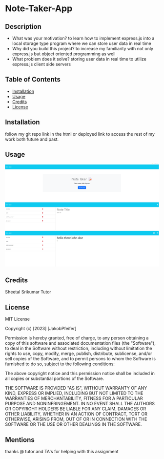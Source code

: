 # Note-Taker-App

## Description

- What was your motivation?
to learn how to implement express.js into a local storage type program where we can store user data in real time
- Why did you build this project?
to increase my familiarity with not only express.js but object oriented programming as well
- What problem does it solve?
storing user data in real time to utilize express.js client side servers
## Table of Contents 



- [Installation](#installation)
- [Usage](#usage)
- [Credits](#credits)
- [License](#license)

## Installation

follow my git repo link in the html or deployed link to access the rest of my work both future and past.

## Usage
   ![completed project](<./images/Screenshot 2023-10-20 201949.png>)
   ![completed project](<./images/Screenshot 2023-10-20 202019.png>)
   ![completed project](<./images/Screenshot 2023-10-20 202041.png>)

## Credits

Sheetal Srikumar Tutor



## License

MIT License

Copyright (c) [2023] [JakobPfeifer]

Permission is hereby granted, free of charge, to any person obtaining a copy
of this software and associated documentation files (the "Software"), to deal
in the Software without restriction, including without limitation the rights
to use, copy, modify, merge, publish, distribute, sublicense, and/or sell
copies of the Software, and to permit persons to whom the Software is
furnished to do so, subject to the following conditions:

The above copyright notice and this permission notice shall be included in all
copies or substantial portions of the Software.

THE SOFTWARE IS PROVIDED "AS IS", WITHOUT WARRANTY OF ANY KIND, EXPRESS OR
IMPLIED, INCLUDING BUT NOT LIMITED TO THE WARRANTIES OF MERCHANTABILITY,
FITNESS FOR A PARTICULAR PURPOSE AND NONINFRINGEMENT. IN NO EVENT SHALL THE
AUTHORS OR COPYRIGHT HOLDERS BE LIABLE FOR ANY CLAIM, DAMAGES OR OTHER
LIABILITY, WHETHER IN AN ACTION OF CONTRACT, TORT OR OTHERWISE, ARISING FROM,
OUT OF OR IN CONNECTION WITH THE SOFTWARE OR THE USE OR OTHER DEALINGS IN THE
SOFTWARE.

## Mentions
thanks @ tutor and TA's for helping with this assignment